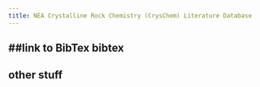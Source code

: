 ```yaml
---
title: NEA Crystalline Rock Chemistry (CrysChem) Literature Database
---
```

##link to BibTex 
bibtex 
---
other stuff
---
